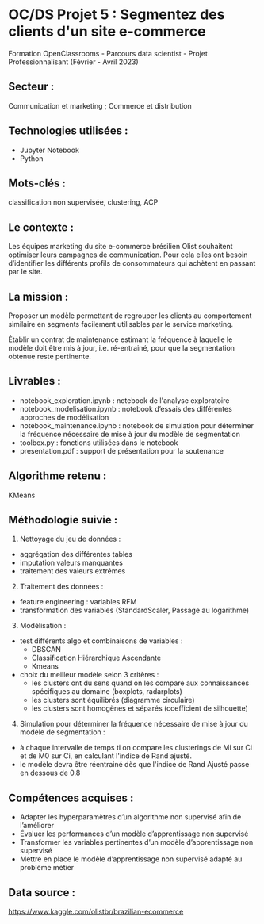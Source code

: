 # OC/DS Projet 5 : Segmentez des clients d'un site e-commerce
Formation OpenClassrooms - Parcours data scientist - Projet Professionnalisant (Février - Avril 2023)

## Secteur : 
Communication et marketing ; Commerce et distribution

## Technologies utilisées : 
  * Jupyter Notebook
  * Python

## Mots-clés : 
classification non supervisée, clustering, ACP

## Le contexte : 
Les équipes marketing du site e-commerce brésilien Olist souhaitent optimiser leurs campagnes de communication. Pour cela elles ont besoin d’identifier les différents profils de consommateurs qui achètent en passant par le site.

## La mission : 
Proposer un modèle permettant de regrouper les clients au comportement similaire en segments facilement utilisables par le service marketing.

Établir un contrat de maintenance estimant la fréquence à laquelle le modèle doit être mis à jour, i.e. ré-entrainé, pour que la segmentation obtenue reste pertinente.

 ## Livrables :
 * notebook_exploration.ipynb : notebook de l'analyse exploratoire
 * notebook_modelisation.ipynb : notebook d’essais des différentes approches de modélisation
 * notebook_maintenance.ipynb : notebook de simulation pour déterminer la fréquence nécessaire de mise à jour du modèle de segmentation
 * toolbox.py : fonctions utilisées dans le notebook
 * presentation.pdf : support de présentation pour la soutenance

## Algorithme retenu : 
KMeans

## Méthodologie suivie : 
1. Nettoyage du jeu de données :
* aggrégation des différentes tables
* imputation valeurs manquantes
* traitement des valeurs extrêmes

2. Traitement des données :
* feature engineering : variables RFM
* transformation des variables (StandardScaler, Passage au logarithme)

3. Modélisation :
* test différents algo et combinaisons de variables :
	- DBSCAN
	- Classification Hiérarchique Ascendante
	- Kmeans
* choix du meilleur modèle selon 3 critères :
	- les clusters ont du sens quand on les compare aux connaissances spécifiques au domaine (boxplots, radarplots)
	- les clusters sont équilibrés (diagramme circulaire)
    - les clusters sont homogènes et séparés (coefficient de silhouette)

4. Simulation pour déterminer la fréquence nécessaire de mise à jour du modèle de segmentation :
* à chaque intervalle de temps ti on compare les clusterings de Mi sur Ci et de M0 sur Ci, en calculant l'indice de Rand ajusté. 
* le modèle devra être réentrainé dès que l'indice de Rand Ajusté passe en dessous de 0.8 


## Compétences acquises :  
* Adapter les hyperparamètres d’un algorithme non supervisé afin de l’améliorer
* Évaluer les performances d’un modèle d’apprentissage non supervisé
* Transformer les variables pertinentes d’un modèle d’apprentissage non supervisé
* Mettre en place le modèle d’apprentissage non supervisé adapté au problème métier

## Data source : 
https://www.kaggle.com/olistbr/brazilian-ecommerce
